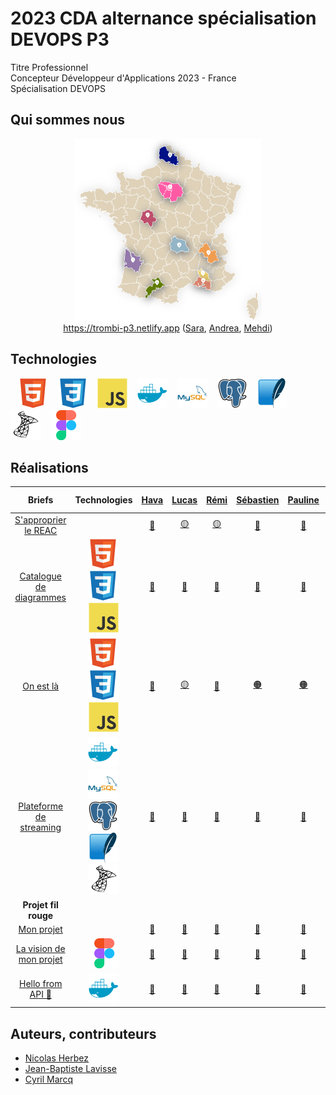 # 2023 CDA alternance spécialisation DEVOPS P3

Titre Professionnel  
Concepteur Développeur d'Applications 2023 - France  
Spécialisation DEVOPS

## Qui sommes nous

<figure>
    <div align="center">
        <a href="https://trombi-p3.netlify.app">
            <img src="./profile/img/map-p3.png" alt="map-p3.png" style="width: 300px !important;">
        </a>
    </div>
    <div align="center">
        <figcaption><a href="https://trombi-p3.netlify.app" align="center">https://trombi-p3.netlify.app</a> (<a href="https://github.com/Sara-Dona">Sara</a>, <a href="https://github.com/Andrealpz">Andrea</a>, <a href="https://github.com/FlexCodeur">Mehdi</a>)</figcaption>
    </div>
</figure>

## Technologies

&nbsp;&nbsp;
![img_html](./profile/img/html.svg)
&nbsp;&nbsp;
![img_css](./profile/img/css.svg)
&nbsp;&nbsp;
![img_javascript](./profile/img/javascript.svg)
&nbsp;&nbsp;
![img_docker](./profile/img/docker.svg)
&nbsp;&nbsp;
![img_mysql](./profile/img/mysql.svg)
&nbsp;&nbsp;
![img_postgresql](./profile/img/postgresql.svg)
&nbsp;&nbsp;
![img_sqlite](./profile/img/sqlite.svg)
&nbsp;&nbsp;
![img_microsoftsqlserver](./profile/img/microsoftsqlserver.svg)
&nbsp;&nbsp;
![img_figma](./profile/img/figma.svg)

## Réalisations

| Briefs | Technologies | <a href="https://github.com/Havakii">Hava</a> | <a href="https://github.com/Kalsak15">Lucas</a> | <a href="https://github.com/rbufnoir">Rémi</a> | <a href="https://github.com/sebcriado">Sébastien</a> | <a href="https://github.com/PaulineCurt">Pauline</a> | <a href="https://github.com/Sara-Dona">Sara</a> | <a href="https://github.com/arnaudfl">Arnaud</a> | <a href="https://github.com/AurelienGEORGES">Aurélien</a> | <a href="https://github.com/KAYA-SMAIN">Smaïn</a> | <a href="https://github.com/Andrealpz">Andrea</a> | <a href="https://github.com/MikeZek">Michael</a> | <a href="https://github.com/mikaocko">Magali Kimberly</a> | <a href="https://github.com/ali-moussaev">Ali</a> | <a href="https://github.com/FlexCodeur">Mehdi</a> | <a href="https://github.com/FlexCodeur">Nelli</a> | <a href="https://github.com/ColasCitron">Nicolas</a> | <a href="https://github.com/alanzarli">Alan</a> |
| :----: | :----: | :----: | :----: | :----: | :----: | :----: | :----: | :----: | :----: | :----: | :----: | :----: | :----: | :----: | :----: | :----: | :----: | :----: |
| [S'approprier le REAC](https://github.com/2023-cda-alt-devops-p3/reac) |  | <a href="https://github.com/2023-cda-alt-devops-p3/reac-hb">🔵</a> | <a href="https://github.com/2023-cda-alt-devops-p3/reac-lb">🟡</a> | <a href="https://github.com/2023-cda-alt-devops-p3/reac-rb">🟡</a> | <a href="https://github.com/2023-cda-alt-devops-p3/reac-sc">🔴</a> | <a href="https://github.com/2023-cda-alt-devops-p3/reac-pc">🔗</a> | <a href="https://github.com/2023-cda-alt-devops-p3/reac-sd">⚪</a> | <a href="https://github.com/2023-cda-alt-devops-p3/reac-af">⚪</a> | <a href="https://github.com/2023-cda-alt-devops-p3/reac-ag">⚪</a> | <a href="https://github.com/2023-cda-alt-devops-p3/reac-sk">🔵</a> | <a href="https://github.com/2023-cda-alt-devops-p3/reac-al">🔵</a> | <a href="https://github.com/2023-cda-alt-devops-p3/reac-mz">🟠</a> | <a href="https://github.com/2023-cda-alt-devops-p3/reac-mkm">🟠</a> | <a href="https://github.com/2023-cda-alt-devops-p3/reac-am">🟠</a> | <a href="https://github.com/2023-cda-alt-devops-p3/reac-mr">🟡</a> | <a href="https://github.com/2023-cda-alt-devops-p3/reac-ntm">🔴</a> | <a href="https://github.com/2023-cda-alt-devops-p3/reac-nt">⚪</a> | <a href="https://github.com/2023-cda-alt-devops-p3/reac-az">🔴</a> |
| [Catalogue de diagrammes](https://github.com/2023-cda-alt-devops-p3/catalog) | ![img_html](./profile/img/html.svg)&nbsp;![img_css](./profile/img/css.svg)&nbsp;![img_javascript](./profile/img/javascript.svg) | <a href="https://github.com/2023-cda-alt-devops-p3/catalog-hb">🔗</a> | <a href="https://github.com/2023-cda-alt-devops-p3/catalog-lb">🔗</a> | <a href="https://github.com/2023-cda-alt-devops-p3/catalog-rb">🔗</a> | <a href="https://github.com/2023-cda-alt-devops-p3/catalog-sc">🔗</a> | <a href="https://github.com/2023-cda-alt-devops-p3/catalog-pc">🔗</a> | <a href="https://github.com/2023-cda-alt-devops-p3/catalog-sd">🔗</a> | <a href="https://github.com/2023-cda-alt-devops-p3/catalog-af">🔗</a> | <a href="https://github.com/2023-cda-alt-devops-p3/catalog-ag">🔗</a> | <a href="https://github.com/2023-cda-alt-devops-p3/catalog-sk">🔗</a> | <a href="https://github.com/2023-cda-alt-devops-p3/catalog-al">🔗</a> | <a href="https://github.com/2023-cda-alt-devops-p3/catalog-mz">🔗</a> | <a href="https://github.com/2023-cda-alt-devops-p3/catalog-mkm">🔗</a> | <a href="https://github.com/2023-cda-alt-devops-p3/catalog-am">🔗</a> | <a href="https://github.com/2023-cda-alt-devops-p3/catalog-mr">🔗</a> | <a href="https://github.com/2023-cda-alt-devops-p3/catalog-ntm">🔗</a> | <a href="https://github.com/2023-cda-alt-devops-p3/catalog-nt">🔗</a> | <a href="https://github.com/2023-cda-alt-devops-p3/catalog-az">🔗</a> |
| [On est là](https://github.com/2023-cda-alt-devops-p3/trombi) | ![img_html](./profile/img/html.svg)&nbsp;![img_css](./profile/img/css.svg)&nbsp;![img_javascript](./profile/img/javascript.svg) | <a href="https://github.com/2023-cda-alt-devops-p3/trombi-hb">🔴</a> | <a href="https://github.com/2023-cda-alt-devops-p3/trombi-lb">🟡</a> | <a href="https://github.com/2023-cda-alt-devops-p3/trombi-rb">🔵</a> | <a href="https://github.com/2023-cda-alt-devops-p3/trombi-ag">🟠</a> | <a href="https://github.com/2023-cda-alt-devops-p3/trombi-pc">🟠</a> | <a href="https://github.com/2023-cda-alt-devops-p3/trombi-mr">🟤</a> | <a href="https://github.com/2023-cda-alt-devops-p3/trombi-am">🟢</a> | <a href="https://github.com/2023-cda-alt-devops-p3/trombi-ag">🟠</a> | <a href="https://github.com/2023-cda-alt-devops-p3/trombi-sk">⚪</a> | <a href="https://github.com/2023-cda-alt-devops-p3/trombi-mr">🟤</a> | <a href="https://github.com/2023-cda-alt-devops-p3/trombi-lb">🟡</a> | <a href="https://github.com/2023-cda-alt-devops-p3/trombi-hb">🔴</a> | <a href="https://github.com/2023-cda-alt-devops-p3/trombi-am">🟢</a> | <a href="https://github.com/2023-cda-alt-devops-p3/trombi-mr">🟤</a> | <a href="https://github.com/2023-cda-alt-devops-p3/trombi-ntm">🔗</a> | <a href="https://github.com/2023-cda-alt-devops-p3/trombi-rb">🔵</a> | <a href="https://github.com/2023-cda-alt-devops-p3/trombi-sk">⚪</a> |
| [Plateforme de streaming](https://github.com/2023-cda-alt-devops-p3/streaming) | ![img_docker](./profile/img/docker.svg)&nbsp;![img_mysql](./profile/img/mysql.svg)&nbsp;![img_postgresql](./profile/img/postgresql.svg)&nbsp;![img_sqlite](./profile/img/sqlite.svg)&nbsp;![img_microsoftsqlserver](./profile/img/microsoftsqlserver.svg) | <a href="https://github.com/2023-cda-alt-devops-p3/streaming-hb">🔗</a> | <a href="https://github.com/2023-cda-alt-devops-p3/streaming-lb">🔗</a> | <a href="https://github.com/2023-cda-alt-devops-p3/streaming-rb">🔗</a> | <a href="https://github.com/2023-cda-alt-devops-p3/streaming-sc">🔗</a> | <a href="https://github.com/2023-cda-alt-devops-p3/streaming-pc">🔗</a> | <a href="https://github.com/2023-cda-alt-devops-p3/streaming-sd">🔗</a> | <a href="https://github.com/2023-cda-alt-devops-p3/streaming-af">🔗</a> | <a href="https://github.com/2023-cda-alt-devops-p3/streaming-ag">🔗</a> | <a href="https://github.com/2023-cda-alt-devops-p3/streaming-sk">🔗</a> | <a href="https://github.com/2023-cda-alt-devops-p3/streaming-al">🔗</a> | <a href="https://github.com/2023-cda-alt-devops-p3/streaming-mz">🔗</a> | <a href="https://github.com/2023-cda-alt-devops-p3/streaming-mkm">🔗</a> | <a href="https://github.com/2023-cda-alt-devops-p3/streaming-am">🔗</a> | <a href="https://github.com/2023-cda-alt-devops-p3/streaming-mr">🔗</a> | <a href="https://github.com/2023-cda-alt-devops-p3/streaming-ntm">🔗</a> | <a href="https://github.com/2023-cda-alt-devops-p3/streaming-nt">🔗</a> | <a href="https://github.com/2023-cda-alt-devops-p3/streaming-az">🔗</a> |
| **Projet fil rouge** |   |   |   |   |   |   |   |   |   |   |   |   |   |   |   |   |   |   |
| [Mon projet](https://github.com/2023-cda-alt-devops-p3/my-project) |   | <a href="https://github.com/2023-cda-alt-devops-p3/my-project-hb">🔗</a> | <a href="https://github.com/2023-cda-alt-devops-p3/my-project-lb">🔗</a> | <a href="https://github.com/2023-cda-alt-devops-p3/my-project-rb">🔗</a> | <a href="https://github.com/2023-cda-alt-devops-p3/my-project-sc">🔗</a> | <a href="https://github.com/2023-cda-alt-devops-p3/my-project-pc">🔗</a> | <a href="https://github.com/2023-cda-alt-devops-p3/my-project-sd">🔗</a> | <a href="https://github.com/2023-cda-alt-devops-p3/my-project-af">🔗</a> | <a href="https://github.com/2023-cda-alt-devops-p3/my-project-ag">🔗</a> | <a href="https://github.com/2023-cda-alt-devops-p3/my-project-sk">🔗</a> | <a href="https://github.com/2023-cda-alt-devops-p3/my-project-al">🔗</a> | <a href="https://github.com/2023-cda-alt-devops-p3/my-project-mz">🔗</a> | <a href="https://github.com/2023-cda-alt-devops-p3/my-project-mkm">🔗</a> | <a href="https://github.com/2023-cda-alt-devops-p3/my-project-am">🔗</a> | <a href="https://github.com/2023-cda-alt-devops-p3/my-project-mr">🔗</a> | <a href="https://github.com/2023-cda-alt-devops-p3/my-project-ntm">🔗</a> | <a href="https://github.com/2023-cda-alt-devops-p3/my-project-nt">🔗</a> | <a href="https://github.com/2023-cda-alt-devops-p3/my-project-az">🔗</a> |
| [La vision de mon projet](https://github.com/2023-cda-alt-devops-p3/my-vision) | ![img_figma](./profile/img/figma.svg) | <a href="https://github.com/2023-cda-alt-devops-p3/my-vision-hb">🔗</a> | <a href="https://github.com/2023-cda-alt-devops-p3/my-vision-lb">🔗</a> | <a href="https://github.com/2023-cda-alt-devops-p3/my-vision-rb">🔗</a> | <a href="https://github.com/2023-cda-alt-devops-p3/my-vision-sc">🔗</a> | <a href="https://github.com/2023-cda-alt-devops-p3/my-vision-pc">🔗</a> | <a href="https://github.com/2023-cda-alt-devops-p3/my-vision-sd">🔗</a> | <a href="https://github.com/2023-cda-alt-devops-p3/my-vision-af">🔗</a> | <a href="https://github.com/2023-cda-alt-devops-p3/my-vision-ag">🔗</a> | <a href="https://github.com/2023-cda-alt-devops-p3/my-vision-sk">🔗</a> | <a href="https://github.com/2023-cda-alt-devops-p3/my-vision-al">🔗</a> | <a href="https://github.com/2023-cda-alt-devops-p3/my-vision-mz">🔗</a> | <a href="https://github.com/2023-cda-alt-devops-p3/my-vision-mkm">🔗</a> | <a href="https://github.com/2023-cda-alt-devops-p3/my-vision-am">🔗</a> | <a href="https://github.com/2023-cda-alt-devops-p3/my-vision-mr">🔗</a> | <a href="https://github.com/2023-cda-alt-devops-p3/my-vision-ntm">🔗</a> | <a href="https://github.com/2023-cda-alt-devops-p3/my-vision-nt">🔗</a> | <a href="https://github.com/2023-cda-alt-devops-p3/my-vision-az">🔗</a> |
| [Hello from API 🙂](https://github.com/2023-cda-alt-devops-p3/app) | ![img_docker](./profile/img/docker.svg) | <a href="https://github.com/2023-cda-alt-devops-p3/app-hb">🔗</a> | <a href="https://github.com/2023-cda-alt-devops-p3/app-lb">🔗</a> | <a href="https://github.com/2023-cda-alt-devops-p3/app-rb">🔗</a> | <a href="https://github.com/2023-cda-alt-devops-p3/app-sc">🔗</a> | <a href="https://github.com/2023-cda-alt-devops-p3/app-pc">🔗</a> | <a href="https://github.com/2023-cda-alt-devops-p3/app-sd">🔗</a> | <a href="https://github.com/2023-cda-alt-devops-p3/app-af">🔗</a> | <a href="https://github.com/2023-cda-alt-devops-p3/app-ag">🔗</a> | <a href="https://github.com/2023-cda-alt-devops-p3/app-sk">🔗</a> | <a href="https://github.com/2023-cda-alt-devops-p3/app-al">🔗</a> | <a href="https://github.com/2023-cda-alt-devops-p3/app-mz">🔗</a> | <a href="https://github.com/2023-cda-alt-devops-p3/app-mkm">🔗</a> | <a href="https://github.com/2023-cda-alt-devops-p3/app-am">🔗</a> | <a href="https://github.com/2023-cda-alt-devops-p3/app-mr">🔗</a> | <a href="https://github.com/2023-cda-alt-devops-p3/app-ntm">🔗</a> | <a href="https://github.com/2023-cda-alt-devops-p3/app-nt">🔗</a> | <a href="https://github.com/2023-cda-alt-devops-p3/app-az">🔗</a> |

## Auteurs, contributeurs

* [Nicolas Herbez](https://github.com/nicolas-herbez)
* [Jean-Baptiste Lavisse](https://github.com/jblavisse)
* [Cyril Marcq](https://github.com/CyrilMarcq)

